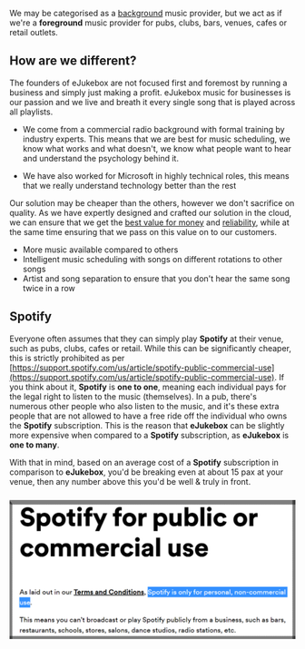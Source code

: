 We may be categorised as a [background](https://backgroundmusicguide.com.au/) music provider, but we act as if we're a **foreground** music provider for pubs, clubs, bars, venues, cafes or retail outlets.

## How are we different?
The founders of eJukebox are not focused first and foremost by running a business and simply just making a profit. eJukebox music for businesses is our passion and we live and breath it every single song that is played across all playlists.

- We come from a commercial radio background with formal training by industry experts. This means that we are best for music scheduling, we know what works and what doesn't, we know what people want to hear and understand the psychology behind it.

- We have also worked for Microsoft in highly technical roles, this means that we really understand technology better than the rest

Our solution may be cheaper than the others, however we don't sacrifice on quality. As we have expertly designed and crafted our solution in the cloud, we can ensure that we get the [best value for money](http://aka.ms/waf/cost) and [reliability](http://aka.ms/waf/reliability), while at the same time ensuring that we pass on this value on to our customers.

- More music available compared to others
- Intelligent music scheduling with songs on different rotations to other songs
- Artist and song separation to ensure that you don't hear the same song twice in a row

## Spotify
Everyone often assumes that they can simply play **Spotify** at their venue, such as pubs, clubs, cafes or retail. While this can be significantly cheaper, this is strictly prohibited as per [https://support.spotify.com/us/article/spotify-public-commercial-use](https://support.spotify.com/us/article/spotify-public-commercial-use). If you think about it, **Spotify** is **one to one**, meaning each individual pays for the legal right to listen to the music (themselves). In a pub, there's numerous other people who also listen to the music, and it's these extra people that are not allowed to have a free ride off the individual who owns the **Spotify** subscription. This is the reason that **eJukebox** can be slightly more expensive when compared to a **Spotify** subscription, as **eJukebox** is **one to many**. 

With that in mind, based on an average cost of a **Spotify** subscription in comparison to **eJukebox**, you'd be breaking even at about 15 pax at your venue, then any number above this you'd be well & truly in front. 

<p align="center">
<img style="vertical-align:middle;margin:10px 0px 5px 0px" width="550" src="blobs/spotify_license.png">
</p>